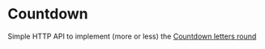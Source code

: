 # Countdown

Simple HTTP API to implement (more or less) the [Countdown letters round][1]

[1]: https://en.wikipedia.org/wiki/Countdown_(game_show)#Letters_round
